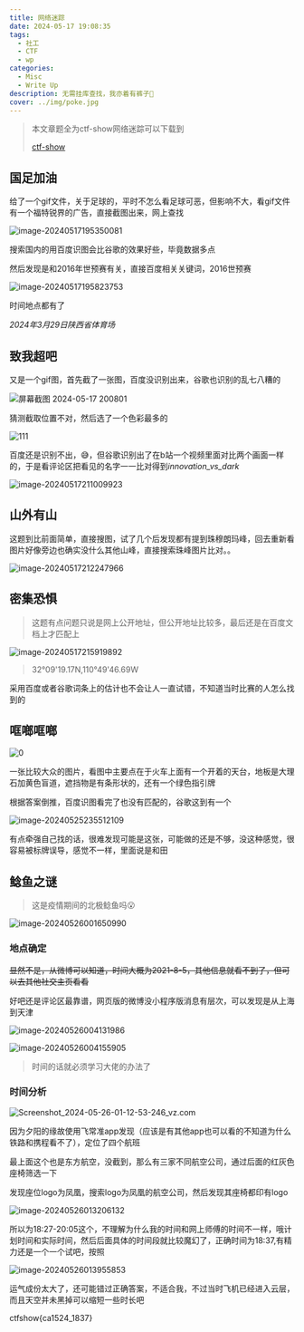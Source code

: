 ```yaml
---
title: 网络迷踪
date: 2024-05-17 19:08:35
tags: 
  - 社工
  - CTF
  -	wp
categories:
  - Misc
  - Write Up
description: 无需挂库查找，我亦着有裤子😤
cover: ../img/poke.jpg
---
```


> 本文章题全为ctf-show网络迷踪可以下载到
>
> [ctf-show](https://ctf.show/)

## 国足加油

给了一个gif文件，关于足球的，平时不怎么看足球可恶，但影响不大，看gif文件有一个福特锐界的广告，直接截图出来，网上查找

![image-20240517195350081](https://raw.githubusercontent.com/WowOnWall/Drawing-bed/main/202405261316703.png)

搜索国内的用百度识图会比谷歌的效果好些，毕竟数据多点

然后发现是和2016年世预赛有关，直接百度相关关键词，2016世预赛

![image-20240517195823753](https://raw.githubusercontent.com/WowOnWall/Drawing-bed/main/202405261327867.png)

时间地点都有了

*2024年3月29日陕西省体育场*

## 致我超吧

又是一个gif图，首先截了一张图，百度没识别出来，谷歌也识别的乱七八糟的

![屏幕截图 2024-05-17 200801](https://raw.githubusercontent.com/WowOnWall/Drawing-bed/main/202405261317485.png)

猜测截取位置不对，然后选了一个色彩最多的

![111](https://raw.githubusercontent.com/WowOnWall/Drawing-bed/main/202405261317344.png)

百度还是识别不出，😅，但谷歌识别出了在b站一个视频里面对比两个画面一样的，于是看评论区把看见的名字一一比对得到*innovation_vs_dark*

![image-20240517211009923](https://raw.githubusercontent.com/WowOnWall/Drawing-bed/main/202405261317313.png)

## 山外有山

这题到比前面简单，直接搜图，试了几个后发现都有提到珠穆朗玛峰，回去重新看图片好像旁边也确实没什么其他山峰，直接搜索珠峰图片比对。。

![image-20240517212247966](https://raw.githubusercontent.com/WowOnWall/Drawing-bed/main/202405261317350.png)

## 密集恐惧

> 这题有点问题只说是网上公开地址，但公开地址比较多，最后还是在百度文档上才匹配上

![image-20240517215919892](https://raw.githubusercontent.com/WowOnWall/Drawing-bed/main/202405261318848.png)

> 32°09'19.17N,110°49'46.69W

采用百度或者谷歌词条上的估计也不会让人一直试错，不知道当时比赛的人怎么找到的



## 哐啷哐啷

![0](https://raw.githubusercontent.com/WowOnWall/Drawing-bed/main/202405261318423.png)

一张比较大众的图片，看图中主要点在于火车上面有一个开着的天台，地板是大理石加黄色盲道，遮挡物是有条形状的，还有一个绿色指引牌

根据答案倒推，百度识图看完了也没有匹配的，谷歌这到有一个

![image-20240525235512109](https://raw.githubusercontent.com/WowOnWall/Drawing-bed/main/202405261318332.png)

有点牵强自己找的话，很难发现可能是这张，可能做的还是不够，没这种感觉，很容易被标牌误导，感觉不一样，里面说是和田

## 鲶鱼之谜

> 这是疫情期间的北极鲶鱼吗😮

![image-20240526001650990](https://raw.githubusercontent.com/WowOnWall/Drawing-bed/main/202405261319789.png)

### 地点确定



~~显然不是，从微博可以知道，时间大概为2021-8-5，其他信息就看不到了，但可以去其他社交主页看看~~

好吧还是评论区最靠谱，网页版的微博没小程序版消息有层次，可以发现是从上海到天津

![image-20240526004131986](https://raw.githubusercontent.com/WowOnWall/Drawing-bed/main/202405261317836.png)

![image-20240526004155905](https://raw.githubusercontent.com/WowOnWall/Drawing-bed/main/202405261317301.png)

> 时间的话就必须学习大佬的办法了

### 时间分析

![Screenshot_2024-05-26-01-12-53-246_vz.com](https://raw.githubusercontent.com/WowOnWall/Drawing-bed/main/202405261319499.png)

因为夕阳的缘故使用飞常准app发现（应该是有其他app也可以看的不知道为什么铁路和携程看不了），定位了四个航班

最上面这个也是东方航空，没截到，那么有三家不同航空公司，通过后面的红灰色座椅筛选一下

发现座位logo为凤凰，搜索logo为凤凰的航空公司，然后发现其座椅都印有logo

![image-20240526013206132](https://raw.githubusercontent.com/WowOnWall/Drawing-bed/main/202405261317693.png)

所以为18:27-20:05这个，不理解为什么我的时间和网上师傅的时间不一样，哦计划时间和实际时间，然后后面具体的时间段就比较魔幻了，正确时间为18:37,有精力还是一个一个试吧，按照

![image-20240526013955853](https://raw.githubusercontent.com/WowOnWall/Drawing-bed/main/202405261317610.png)

运气成份太大了，还可能错过正确答案，不适合我，不过当时飞机已经进入云层，而且天空并未黑掉可以缩短一些时长吧

ctfshow{ca1524_1837}
